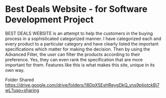 # Best Deals Website - for Software Development Project
BEST DEALS WEBSITE is an attempt to help the customers in the buying process in a sophisticated categorized manner. I have categorized each and every product to a particular category and have clearly listed the important specifications which matter for making the decision. Then by using the Advanced Filter, the user can filter the products according to their preference. Yes, they can even rank the specification that are more important for them. Features like this is what makes this site, unique in its own way.

Folder Shared https://drive.google.com/drive/folders/18DpX5EsHReygDkQ_vns9ptjotckBj7wL?usp=sharing

